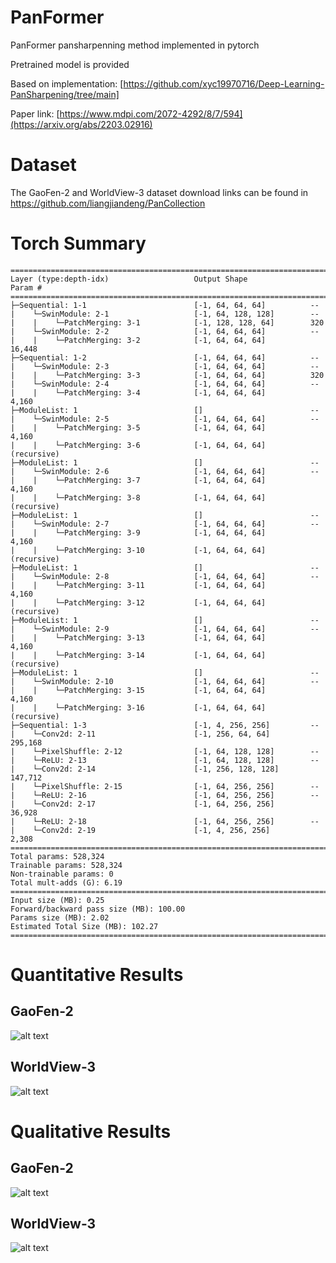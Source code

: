 # PanFormer
PanFormer pansharpenning method implemented in pytorch

Pretrained model is provided

Based on implementation: [https://github.com/xyc19970716/Deep-Learning-PanSharpening/tree/main]

Paper link: [https://www.mdpi.com/2072-4292/8/7/594](https://arxiv.org/abs/2203.02916)

# Dataset

The GaoFen-2 and WorldView-3 dataset download links can be found in https://github.com/liangjiandeng/PanCollection

# Torch Summary

```
==========================================================================================
Layer (type:depth-idx)                   Output Shape              Param #
==========================================================================================
├─Sequential: 1-1                        [-1, 64, 64, 64]          --
|    └─SwinModule: 2-1                   [-1, 64, 128, 128]        --
|    |    └─PatchMerging: 3-1            [-1, 128, 128, 64]        320
|    └─SwinModule: 2-2                   [-1, 64, 64, 64]          --
|    |    └─PatchMerging: 3-2            [-1, 64, 64, 64]          16,448
├─Sequential: 1-2                        [-1, 64, 64, 64]          --
|    └─SwinModule: 2-3                   [-1, 64, 64, 64]          --
|    |    └─PatchMerging: 3-3            [-1, 64, 64, 64]          320
|    └─SwinModule: 2-4                   [-1, 64, 64, 64]          --
|    |    └─PatchMerging: 3-4            [-1, 64, 64, 64]          4,160
├─ModuleList: 1                          []                        --
|    └─SwinModule: 2-5                   [-1, 64, 64, 64]          --
|    |    └─PatchMerging: 3-5            [-1, 64, 64, 64]          4,160
|    |    └─PatchMerging: 3-6            [-1, 64, 64, 64]          (recursive)
├─ModuleList: 1                          []                        --
|    └─SwinModule: 2-6                   [-1, 64, 64, 64]          --
|    |    └─PatchMerging: 3-7            [-1, 64, 64, 64]          4,160
|    |    └─PatchMerging: 3-8            [-1, 64, 64, 64]          (recursive)
├─ModuleList: 1                          []                        --
|    └─SwinModule: 2-7                   [-1, 64, 64, 64]          --
|    |    └─PatchMerging: 3-9            [-1, 64, 64, 64]          4,160
|    |    └─PatchMerging: 3-10           [-1, 64, 64, 64]          (recursive)
├─ModuleList: 1                          []                        --
|    └─SwinModule: 2-8                   [-1, 64, 64, 64]          --
|    |    └─PatchMerging: 3-11           [-1, 64, 64, 64]          4,160
|    |    └─PatchMerging: 3-12           [-1, 64, 64, 64]          (recursive)
├─ModuleList: 1                          []                        --
|    └─SwinModule: 2-9                   [-1, 64, 64, 64]          --
|    |    └─PatchMerging: 3-13           [-1, 64, 64, 64]          4,160
|    |    └─PatchMerging: 3-14           [-1, 64, 64, 64]          (recursive)
├─ModuleList: 1                          []                        --
|    └─SwinModule: 2-10                  [-1, 64, 64, 64]          --
|    |    └─PatchMerging: 3-15           [-1, 64, 64, 64]          4,160
|    |    └─PatchMerging: 3-16           [-1, 64, 64, 64]          (recursive)
├─Sequential: 1-3                        [-1, 4, 256, 256]         --
|    └─Conv2d: 2-11                      [-1, 256, 64, 64]         295,168
|    └─PixelShuffle: 2-12                [-1, 64, 128, 128]        --
|    └─ReLU: 2-13                        [-1, 64, 128, 128]        --
|    └─Conv2d: 2-14                      [-1, 256, 128, 128]       147,712
|    └─PixelShuffle: 2-15                [-1, 64, 256, 256]        --
|    └─ReLU: 2-16                        [-1, 64, 256, 256]        --
|    └─Conv2d: 2-17                      [-1, 64, 256, 256]        36,928
|    └─ReLU: 2-18                        [-1, 64, 256, 256]        --
|    └─Conv2d: 2-19                      [-1, 4, 256, 256]         2,308
==========================================================================================
Total params: 528,324
Trainable params: 528,324
Non-trainable params: 0
Total mult-adds (G): 6.19
==========================================================================================
Input size (MB): 0.25
Forward/backward pass size (MB): 100.00
Params size (MB): 2.02
Estimated Total Size (MB): 102.27
==========================================================================================
```
# Quantitative Results
## GaoFen-2

![alt text](https://github.com/nickdndndn/PanFormer/blob/main/results/Figures.png?raw=true)

## WorldView-3

![alt text](https://github.com/nickdndndn/PanFormer/blob/main/results/Figures.png?raw=true)

# Qualitative Results
## GaoFen-2

![alt text](https://github.com/nickdndndn/PanFormer/blob/main/results/Images.png?raw=true)

## WorldView-3

![alt text](https://github.com/nickdndndn/PanFormer/blob/main/results/Images.png?raw=true)


